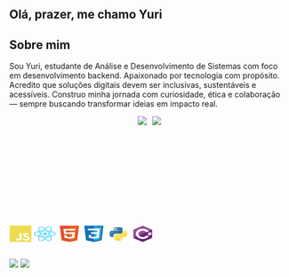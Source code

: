 ## Olá, prazer, me chamo Yuri

## Sobre mim
Sou Yuri, estudante de Análise e Desenvolvimento de Sistemas com foco em desenvolvimento backend. Apaixonado por tecnologia com propósito. Acredito que soluções digitais devem ser inclusivas, sustentáveis e acessíveis.
Construo minha jornada com curiosidade, ética e colaboração — sempre buscando transformar ideias em impacto real.


<div style="display: flex; align-items: center; justify-content: center; gap: 10px;">
  <img src="https://github-readme-stats.vercel.app/api?username=Yurih0&theme=radical&show_icons=true&hide_border=true&count_private=true" height="180px"/>
  <img src="https://github-readme-stats.vercel.app/api/top-langs/?username=YuriSantiago&theme=radical&show_icons=true&hide_border=true&layout=compact" height="180px"/>
</div>

<div style="display: inline_block"><br>
  <img align="center" alt="Yurih0-Js" height="30" width="40" src="https://raw.githubusercontent.com/devicons/devicon/master/icons/javascript/javascript-plain.svg">
  
  <img align="center" alt="Yurih0-React" height="30" width="40" src="https://raw.githubusercontent.com/devicons/devicon/master/icons/react/react-original.svg">
  <img align="center" alt="Yurih0-HTML" height="30" width="40" src="https://raw.githubusercontent.com/devicons/devicon/master/icons/html5/html5-original.svg">
  <img align="center" alt="Yurih0-CSS" height="30" width="40" src="https://raw.githubusercontent.com/devicons/devicon/master/icons/css3/css3-original.svg">
  <img align="center" alt="Yurih0-Python" height="30" width="40" src="https://raw.githubusercontent.com/devicons/devicon/master/icons/python/python-original.svg">
  <img align="center" alt="Yurih0-Csharp" height="30" width="40" src="https://raw.githubusercontent.com/devicons/devicon/master/icons/csharp/csharp-original.svg">
</div>

##

<div> 
 
  <a href="https://instagram.com/yuurii_gs" target="_blank"><img src="https://img.shields.io/badge/-Instagram-%23E4405F?style=for-the-badge&logo=instagram&logoColor=white" target="_blank"></a>
  <a href="www.linkedin.com/in/yuri-gabriel-santiago-4a6230225" target="_blank"><img src="https://img.shields.io/badge/-LinkedIn-%230077B5?style=for-the-badge&logo=linkedin&logoColor=white" target="_blank"></a> 
  
</div>

